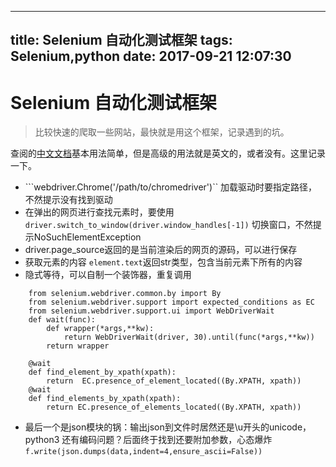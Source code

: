 
---
title: Selenium 自动化测试框架
tags: Selenium,python
date: 2017-09-21 12:07:30
---
# Selenium 自动化测试框架
> 比较快速的爬取一些网站，最快就是用这个框架，记录遇到的坑。

查阅的[中文文档](https://selenium-python-zh.readthedocs.io/en/latest/locating-elements.html "中文文档")基本用法简单，但是高级的用法就是英文的，或者没有。这里记录一下。
<!--more-->
- ```webdriver.Chrome('/path/to/chromedriver')``
加载驱动时要指定路径，不然提示没有找到驱动
- 在弹出的网页进行查找元素时，要使用
``driver.switch_to_window(driver.window_handles[-1])``
切换窗口，不然提示NoSuchElementException
- driver.page_source返回的是当前渲染后的网页的源码，可以进行保存
- 获取元素的内容 ```element.text```返回str类型，包含当前元素下所有的内容
- 隐式等待，可以自制一个装饰器，重复调用
```
	from selenium.webdriver.common.by import By
	from selenium.webdriver.support import expected_conditions as EC
	from selenium.webdriver.support.ui import WebDriverWait
	def wait(func):
		def wrapper(*args,**kw):
			return WebDriverWait(driver, 30).until(func(*args,**kw))
		return wrapper

	@wait
	def find_element_by_xpath(xpath):
		return  EC.presence_of_element_located((By.XPATH, xpath))
	@wait
	def find_elements_by_xpath(xpath):
		return EC.presence_of_elements_located((By.XPATH, xpath))
```
- 最后一个是json模块的锅：输出json到文件时居然还是\u开头的unicode，python3 还有编码问题？后面终于找到还要附加参数，心态爆炸
```f.write(json.dumps(data,indent=4,ensure_ascii=False))```